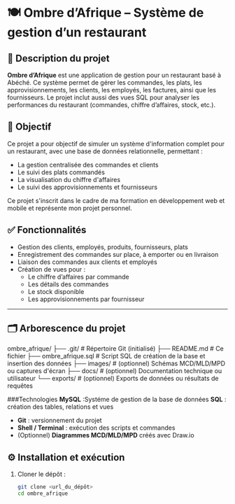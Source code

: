 # 🍽️ Ombre d’Afrique – Système de gestion d’un restaurant

## 📝 Description du projet

**Ombre d’Afrique** est une application de gestion pour un restaurant basé à Abéché. Ce système permet de gérer les commandes, les plats, les approvisionnements, les clients, les employés, les factures, ainsi que les fournisseurs. Le projet inclut aussi des vues SQL pour analyser les performances du restaurant (commandes, chiffre d’affaires, stock, etc.).

## 🎯 Objectif

Ce projet a pour objectif de simuler un système d'information complet pour un restaurant, avec une base de données relationnelle, permettant :
- La gestion centralisée des commandes et clients
- Le suivi des plats commandés
- La visualisation du chiffre d'affaires
- Le suivi des approvisionnements et fournisseurs

Ce projet s'inscrit dans le cadre de ma formation en développement web et mobile et représente mon projet personnel.

## ✅ Fonctionnalités

- Gestion des clients, employés, produits, fournisseurs, plats
- Enregistrement des commandes sur place, à emporter ou en livraison
- Liaison des commandes aux clients et employés
- Création de vues pour :
  - Le chiffre d’affaires par commande
  - Les détails des commandes
  - Le stock disponible
  - Les approvisionnements par fournisseur

---

## 🗂️ Arborescence du projet
ombre_afrique/
├── .git/ # Répertoire Git (initialisé)
├── README.md # Ce fichier
├── ombre_afrique.sql # Script SQL de création de la base et insertion des données
├── images/ # (optionnel) Schémas MCD/MLD/MPD ou captures d'écran
├── docs/ # (optionnel) Documentation technique ou utilisateur
└── exports/ # (optionnel) Exports de données ou résultats de requêtes

###Technologies
**MySQL** :Systéme de gestion de la base de données
 **SQL** : création des tables, relations et vues
- **Git** : versionnement du projet
- **Shell / Terminal** : exécution des scripts et commandes
- (Optionnel) **Diagrammes MCD/MLD/MPD** créés avec Draw.io
## ⚙️ Installation et exécution

1. Cloner le dépôt :
   ```bash
   git clone <url_du_dépôt>
   cd ombre_afrique


